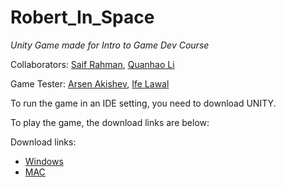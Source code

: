# Robert_In_Space
*Unity Game made for Intro to Game Dev Course*

Collaborators: [Saif Rahman](https://github.com/SafeRamen), [Quanhao Li](https://github.com/Quanhaoli2641)

Game Tester: [Arsen Akishev](https://github.com/arsenakishev), [Ife Lawal](https://github.com/ifeLawal)

To run the game in an IDE setting, you need to download UNITY.

To play the game, the download links are below:

Download links: 
  * [Windows](https://www.dropbox.com/s/6ps00nigpg2lxly/Robert%20In%20Space%20Windows.zip?dl=0)
  * [MAC](https://www.dropbox.com/s/1ep00bxkac861qb/Robert%20in%20Space%20MAC.zip?dl=0)
